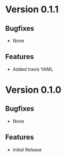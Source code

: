 # Version 0.1.1

## Bugfixes

* None

## Features

* Added travis YAML

# Version 0.1.0

## Bugfixes

* None

## Features

* Initial Release